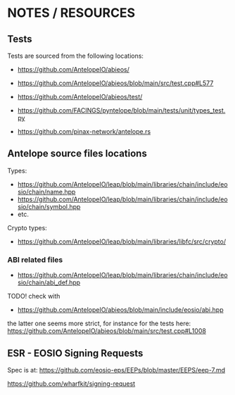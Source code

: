 # NOTES / RESOURCES

## Tests

Tests are sourced from the following locations:

- <https://github.com/AntelopeIO/abieos/>
- <https://github.com/AntelopeIO/abieos/blob/main/src/test.cpp#L577>
- <https://github.com/AntelopeIO/abieos/test/>

- <https://github.com/FACINGS/pyntelope/blob/main/tests/unit/types_test.py>

- <https://github.com/pinax-network/antelope.rs>

## Antelope source files locations

Types:
- <https://github.com/AntelopeIO/leap/blob/main/libraries/chain/include/eosio/chain/name.hpp>
- <https://github.com/AntelopeIO/leap/blob/main/libraries/chain/include/eosio/chain/symbol.hpp>
- etc.

Crypto types:
- <https://github.com/AntelopeIO/leap/blob/main/libraries/libfc/src/crypto/>

### ABI related files

- <https://github.com/AntelopeIO/leap/blob/main/libraries/chain/include/eosio/chain/abi_def.hpp>

TODO! check with

- <https://github.com/AntelopeIO/abieos/blob/main/include/eosio/abi.hpp>

the latter one seems more strict, for instance for the tests here:
<https://github.com/AntelopeIO/abieos/blob/main/src/test.cpp#L1008>


## ESR - EOSIO Signing Requests

Spec is at: <https://github.com/eosio-eps/EEPs/blob/master/EEPS/eep-7.md>

<https://github.com/wharfkit/signing-request>
